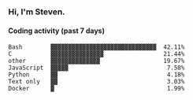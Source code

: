 ### Hi, I'm Steven.

#### Coding activity (past 7 days)
```
Bash        ▓▓▓▓▓▓▓▓▓▓▓▓▓▓▓▓▓▓▓▓▓▓▓▓▓▓▓▓▓▓  42.11%
C           ▓▓▓▓▓▓▓▓▓▓▓▓▓▓▓                 21.44%
other       ▓▓▓▓▓▓▓▓▓▓▓▓▓▓                  19.67%
JavaScript  ▓▓▓▓▓                            7.58%
Python      ▓▓                               4.18%
Text only   ▓▓                               3.03%
Docker      ▓                                1.99%
```
